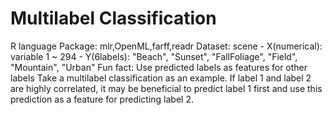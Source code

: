 # Multilabel Classification
R language
Package: mlr,OpenML,farff,readr
Dataset: scene
         - X(numerical): variable 1 ~ 294
         - Y(6labels): "Beach", "Sunset", "FallFoliage", "Field", "Mountain", "Urban"
Fun fact: Use predicted labels as features for other labels
Take a multilabel classification as an example.
If label 1 and label 2 are highly correlated, it may be beneficial to predict label 1 first and use this prediction as a feature for predicting label 2.
